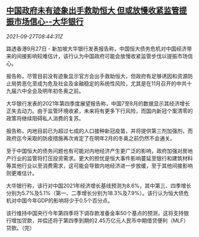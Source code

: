 <!--1632733262000-->
[中国政府未有迹象出手救助恒大 但或放慢收紧监管提振市场信心--大华银行](https://cn.reuters.com/article/uob-0927-mon-evergrande-idCNKBS2GN0NT)
------

<div><i>2021-09-27T08:44:31Z</i></div><p>路透香港9月27日 - 新加坡大华银行发表报告称，中国恒大债务危机对中国经济带来的间接影响较难估计，该行认为中国政府可能会放慢收紧监管步伐以提振市场信心。</p><p>报告称，尽管目前没有迹象显示官方会出手救助恒大，但政府有足够诱因和资源防止局势恶化至成为危及社会及金融稳定的系统性风险，尤其是在11月召开的中共十九届六中全会及明年初冬奥之前。</p><p>大华银行发表的2021年第四季度展望报告称，中国7至8月的数据显示其经济增长正失去动力。由于监管环境收紧，未来将有更多下行风险，而国内新冠个案清零的政策将继续阻碍私人消费的复苏。</p><p>报告称，内地目前已为超过七成的人口接种新冠疫苗，并将提供第三剂加强剂，而政府迄今采取的防疫措施再次肯定了在明年2月的冬奥之前仍然不会通关。</p><p>至于中国恒大的债务问题也有可能对内地经济产生更广泛的影响，政府加强对房地产行业的监管将打压投资需求。更大的担忧是恒大事件影响蔓延至银行和建筑材料等其他行业以至消费需求，这可能会导致内地经济进一步放缓，至于其他间接影响则更难估计。</p><p>大华银行称，该行对中国2021年经济增长基线预测为8.6%，其中第三、四季增长分别为5.7%及5.1%（第一、二季增长分别为18.3%及7.9%）。该行认为恒大债危机对中国今年GDP的影响将少于0.5个百分点。</p><p>该行维持中国央行今年第四季将下调存款准备金率50个基点的预测，这将支持银行增加贷款，并偿还将于第四季到期的2.45万亿元人民币中期借贷便利（MLF）贷款。（完）</p>
